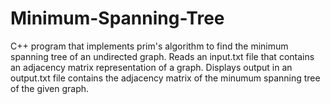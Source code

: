 # Minimum-Spanning-Tree
C++ program that implements prim's algorithm to find the minimum spanning tree of an undirected graph.
Reads an input.txt file that contains an adjacency matrix representation of a graph.
Displays output in an output.txt file contains the adjacency matrix of the minumum spanning tree of the given graph.
